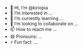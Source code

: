- 👋 Hi, I’m @kiriopia
- 👀 I’m interested in ...
- 🌱 I’m currently learning ...
- 💞️ I’m looking to collaborate on ...
- 📫 How to reach me ...
- 😄 Pronouns: ...
- ⚡ Fun fact: ...
  <body>
<h1>

</h1>

  </body>
<!---
kiriopia/kiriopia is a ✨ special ✨ repository because its `README.md` (this file) appears on your GitHub profile.
You can click the Preview link to take a look at your changes.
--->
